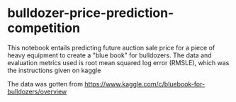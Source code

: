 # bulldozer-price-prediction-competition
This notebook entails predicting future auction sale price for a 
piece of heavy equipment to create a "blue book" for bulldozers.
   The data and evaluation metrics used is root mean squared log error (RMSLE), which was the instructions given on kaggle

The data was gotten from https://www.kaggle.com/c/bluebook-for-bulldozers/overview
